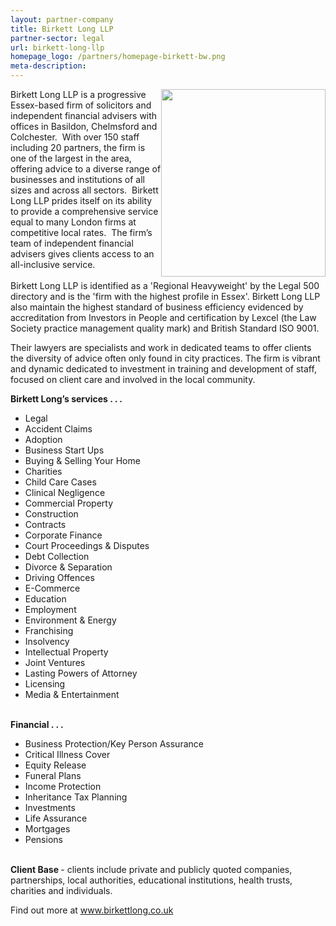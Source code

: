 ```yaml
---
layout: partner-company
title: Birkett Long LLP
partner-sector: legal
url: birkett-long-llp
homepage_logo: /partners/homepage-birkett-bw.png
meta-description:
---
```


<p><img alt="" src="//clarity-strategies.github.io/ie-uploads/uploads/partners/BirkettLong_265w.png" style="float:right; height:300px; width:263px" />Birkett Long LLP is a progressive Essex-based firm of solicitors and independent financial advisers with offices in Basildon, Chelmsford and Colchester.&nbsp; With over 150 staff including 20 partners, the firm is one of the largest in the area, offering advice to a diverse range of businesses and institutions of all sizes and across all sectors.&nbsp; Birkett Long LLP prides itself on its ability to provide a comprehensive service equal to many London firms at competitive local rates.&nbsp; The firm&rsquo;s team of independent financial advisers gives clients access to an all-inclusive service.<br /><br />Birkett Long LLP is identified as a &#39;Regional Heavyweight&#39; by the Legal 500 directory and is the &#39;firm with the highest profile in Essex&#39;. Birkett Long LLP also maintain the highest standard of business efficiency evidenced by accreditation from Investors in People and certification by Lexcel (the Law Society practice management quality mark) and British Standard ISO 9001.</p><p>Their lawyers are specialists and work in dedicated teams to offer clients the diversity of advice often only found in city practices. The firm is vibrant and dynamic dedicated to investment in training and development of staff, focused on client care and involved in the local community.</p><p><strong>Birkett Long&rsquo;s services . . .</strong></p><ul><li>Legal</li><li>Accident Claims</li><li>Adoption</li><li>Business Start Ups</li><li>Buying &amp; Selling Your Home</li><li>Charities</li><li>Child Care Cases</li><li>Clinical Negligence</li><li>Commercial Property</li><li>Construction</li><li>Contracts</li><li>Corporate Finance</li><li>Court Proceedings &amp; Disputes</li><li>Debt Collection</li><li>Divorce &amp; Separation</li><li>Driving Offences</li><li>E-Commerce</li><li>Education</li><li>Employment</li><li>Environment &amp; Energy</li><li>Franchising</li><li>Insolvency</li><li>Intellectual Property</li><li>Joint Ventures</li><li>Lasting Powers of Attorney</li><li>Licensing</li><li>Media &amp; Entertainment</li></ul><p><br /><strong>Financial . . .</strong></p><ul><li>Business Protection/Key Person Assurance</li><li>Critical Illness Cover</li><li>Equity Release</li><li>Funeral Plans</li><li>Income Protection</li><li>Inheritance Tax Planning</li><li>Investments</li><li>Life Assurance</li><li>Mortgages</li><li>Pensions</li></ul><p><br /><strong>Client Base </strong>- clients include private and publicly quoted companies, partnerships, local authorities, educational institutions, health trusts, charities and individuals.</p><p>Find out more at&nbsp;<a href="http://www.birkettlong.co.uk" target="_blank">www.birkettlong.co.uk</a></p>
